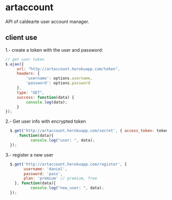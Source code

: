 # artaccount
API of caldearte user account manager.

## client use

1.- create a token with the user and password:

```javascript
// get user token
$.ajax({
	 url: "http://artaccount.herokuapp.com/token",
	 headers: {
		 'username': options.username,
		 'password': options.password
	 },
	 type: "GET",
	 success: function(data) {
		 console.log(data);
	 }
});
```

2.- Get user info with encrypted token
```javascript
  $.get('http://artaccount.herokuapp.com/secret', { access_token: token},
      function(data){
           console.log("user: ", data);
  });
```

3.- register a new user
```javascript
  $.get('http://artaccount.herokuapp.com/register', {
		username: 'daniel',
		password: 'pass',
		plan: 'premium' // premium, free
	}, function(data){
           console.log("new_user: ", data);
  });
```
